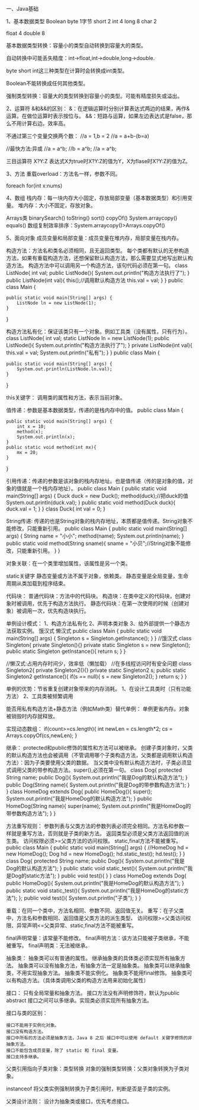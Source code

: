 一、Java基础

1、基本数据类型
Boolean 
byte 1字节
short 2
int 4
long 8
char 2

float 4
double 8


基本数据类型转换：容量小的类型自动转换到容量大的类型。

自动转换中可能丢失精度：int->float,int->double,long->double.

byte short int这三种类型在计算时会转换成int类型。

Boolean不能转换成任何其他类型。

强制类型转换：容量大的类型转换到容量小的类型。可能有精度损失或溢出。

2、运算符
&和&&的区别：
&：在逻辑运算时分别计算表达式两边的结果，再作&运算。在做位运算时表示按位与。
&&：短路与运算，如果左边表达式是false，那么不用计算右边。效率高。

不通过第三个变量交换两个数：
//a = 1,b = 2
//a = a+b-(b=a)

//最快方法:异或
//a = a^b;
//b = a^b;
//a = a^b;

三目运算符
X?Y:Z
表达式X为true时X?Y:Z的值为Y，X为flase时X?Y:Z的值为Z。

3、方法
重载overload：方法名一样，参数不同。

foreach
for(int x:nums)

4、数组
栈内存：每一块内存大小固定，存放局部变量（基本数据类型）和引用变量。
堆内存：大小不固定，存放对象。

Arrays类
binarySearch()
toString()
sort()
copyOf()
System.arraycopy()
equals()
数组复制效率排序：System.arraycopy()>Arrays.copyOf()

5、面向对象
成员变量和局部变量：成员变量在堆内存，局部变量在栈内存。

构造方法：方法名和类名必须相同，且无返回类型。
每个类都有默认的无参构造方法，如果有重载构造方法，还想保留默认构造方法，那么需要显式地写出默认构造方法。
构造方法中可以调用另一个构造方法，该句代码必须在第一句。
class ListNode{
int val;
public ListNode(){
System.out.println("构造方法执行了");
}
public ListNode(int val){
this();//调用默认构造方法
this.val = val;
}
}
public class Main {

    public static void main(String[] args) {
        ListNode ln = new ListNode(1);
    }
}

构造方法私有化：保证该类只有一个对象。例如工具类（没有属性，只有行为）。
class ListNode{
int val;
static ListNode ln = new ListNode(1);
public ListNode(){
System.out.println("构造方法执行了");
}
private ListNode(int val){
this.val = val;
System.out.println("私有");
}
}
public class Main {

    public static void main(String[] args) {
        System.out.println(ListNode.ln.val);
    }
}

this关键字：
调用类的属性和方法，表示当前对象。

值传递：参数是基本数据类型，传递的是栈内存中的值。
public class Main {

    public static void main(String[] args) {
        int x = 10;
        method(x);
        System.out.println(x);
    }
    public static void method(int mx){
        mx = 20;
    }
}

引用传递：传递的参数是该对象的栈内存地址。也是值传递（传的是对象的值，对象的值就是一个栈内存地址）。
public class Main {
    public static void main(String[] args) {
        Duck duck = new Duck();
        method(duck);//把duck的值
        System.out.println(duck.val);
    }
    public static void method(Duck duck){
        duck.val = 1;
    }
}
class Duck{
int val  = 0;
}

String传递: 传递的也是String对象的栈内存地址，本质都是值传递。String对象不能修改，只能重新引用。
public class Main {
public static void main(String[] args) {
String name = "小小";
method(name);
System.out.println(name);
}
public static void method(String sname){
sname = "小贝";//String对象不能修改，只能重新引用。
}
}

对象关联：在一个类里增加属性，该属性是另一个类。

static关键字
静态变量或方法不属于对象，依赖类。
静态变量是全局变量，生命周期从类加载到程序结束。

代码块：
普通代码块：方法中的代码块。
构造块：在类中定义的代码块，创建对象时被调用，优先于构造方法执行。
静态代码块：在第一次使用的时候（创建对象）被调用一次，优先构造块执行。

单例设计模式：
1、构造方法私有化 2、声明本类对象 3、给外部提供一个静态方法获取实例。
饿汉式
懒汉式
public class Main {
public static void main(String[] args) {
Singleton s = Singleton.getInstance();
}
}
//饿汉式
class Singleton{
private Singleton(){}
private static Singleton s = new Singleton();
public static Singleton getInstance(){
return s;
}
}

//懒汉式:占用内存时间少，效率低（懒加载）
//在多线程访问时有安全问题 
class Singleton2{
private Singleton2(){}
private static Singleton2 s;
public static Singleton2 getInstance(){
if(s == null){
s = new Singleton2();
}
return s;
}
}

单例的优势：节省重复创建对象带来的内存消耗。
1、在设计工具类时（只有功能方法） 2、工具类被频繁调用 

能否用私有构造方法+静态方法（例如Math类）替代单例：
单例更省内存。对象被销毁时内存就释放。

实现动态数组：
if(count>=cs.length){
int newLen = cs.length*2;
cs = Arrays.copyOf(cs,newLen);
}

继承：
protected和public修饰的属性和方法可以被继承。
创建子类对象时，父类的默认构造方法也会被调用（不管调用哪个子类构造方法，父类都是调用默认构造方法）：因为子类要使用父类的数据。
当父类中没有默认构造方法时，子类必须显式调用父类的带参构造方法。super(),必须在第一句。
class Dog{
protected String name;
public Dog(){
System.out.println("我是Dog的默认构造方法");
}
public Dog(String name){
System.out.println("我是Dog的带参数构造方法");
}
}
class HomeDog extends Dog{
public HomeDog(){
super();
System.out.println("我是HomeDog的默认构造方法");
}
public HomeDog(String name){
super(name);
System.out.println("我是HomeDog的带参数构造方法");
}
}

方法重写规则：
参数列表与父类方法的参数列表必须完全相同。方法名和参数一样就是重写方法，否则就是子类的新方法。
返回类型必须是父类方法返回值的派生类。
访问权限必须>=父类方法的访问权限。
static,final方法不能被重写。
public class Main {
public static void main(String[] args) {
//HomeDog hd = new HomeDog();
Dog hd = new HomeDog();
hd.static_test();
hd.test();
}
}
class Dog{
protected String name;
public Dog(){
System.out.println("我是Dog的默认构造方法");
}
public static void static_test(){
System.out.println("我是Dog的static方法");
}
public void test(){ }
}
class HomeDog extends Dog{
public HomeDog(){
System.out.println("我是HomeDog的默认构造方法");
}
public static void static_test(){
System.out.println("我是HomeDog的static方法");
};
public void test(){
System.out.println("子类");
}
} 

重载：在同一个类中，方法名相同、参数不同、返回值无关。
重写：在子父类中，方法名和参数相同、返回值是父类方法的派生类型、
访问权限>=父类访问权限、异常声明<=父类异常、static,final方法不能被重写。

final声明常量：该常量不能修改。
final声明方法：该方法只能被子类继承，不能被重写。
final声明类：无法被继承。

抽象类：
抽象类可以有普通的属性。
继承抽象类的具体类必须实现所有抽象方法。
抽象类可以没有抽象方法，有抽象方法一定是抽象类。
抽象类可以继承抽象类，不用实现抽象方法。
抽象类不能实例化。
抽象类不能用final修饰。
抽象类可以有构造方法。（具体类调用父类的构造方法用来初始化属性）

接口：
只有全局常量和抽象方法。
接口方法没有声明修饰符，默认为public abstract
接口之间可以多继承。实现类必须实现所有抽象方法。

接口与类的区别：

    接口不能用于实例化对象。
    接口没有构造方法。
    接口中所有的方法必须是抽象方法，Java 8 之后 接口中可以使用 default 关键字修饰的非抽象方法。
    接口不能包含成员变量，除了 static 和 final 变量。
    接口支持多继承。

父类引用指向子类对象：类型转换
对象的强制类型转换：父类对象转换为子类对象。

instanceof
将父类实例强制转换为子类引用时，判断是否是子类的实例。

父类设计法则：
设计为抽象类或接口，优先考虑接口。




















